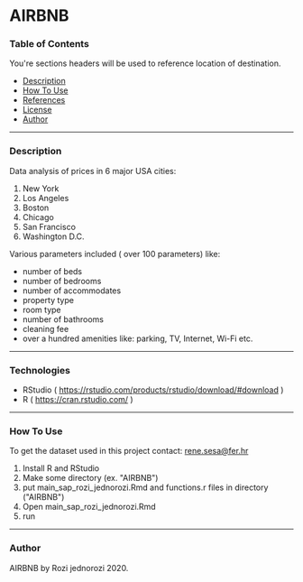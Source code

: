 # AIRBNB



### Table of Contents
You're sections headers will be used to reference location of destination.

- [Description](#description)
- [How To Use](#how-to-use)
- [References](#references)
- [License](#license)
- [Author](#author)

---

### Description

Data analysis of prices in 6 major USA cities: 
1. New York
2. Los Angeles
3. Boston
4. Chicago
5. San Francisco
6. Washington D.C.

Various parameters included ( over 100 parameters) like:
- number of beds
- number of bedrooms
- number of accommodates
- property type
- room type
- number of bathrooms
- cleaning fee
- over a hundred amenities like: parking, TV, Internet, Wi-Fi etc.

---


### Technologies


- RStudio ( https://rstudio.com/products/rstudio/download/#download ) 
- R ( https://cran.rstudio.com/ )


---

### How To Use

To get the dataset used in this project contact: rene.sesa@fer.hr


1. Install R and RStudio
2. Make some directory (ex. "AIRBNB")
3. put main_sap_rozi_jednorozi.Rmd and functions.r files in directory ("AIRBNB")
4. Open main_sap_rozi_jednorozi.Rmd
5. run


---

### Author

AIRBNB by Rozi jednorozi 2020.
